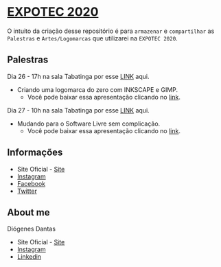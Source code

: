 # [EXPOTEC 2020](https://www.expotec.org.br/2020/)

O intuito da criação desse repositório é para `armazenar` e `compartilhar` as `Palestras` e `Artes/Logomarcas` que utilizarei na `EXPOTEC 2020`.

## Palestras
Dia 26 - 17h na sala Tabatinga por esse [LINK](https://www.youtube.com/watch?v=12D_OvjaT-E) aqui.
- Criando uma logomarca do zero com INKSCAPE e GIMP.
    - Você pode baixar essa apresentação clicando no [link](https://github.com/Doginnn/expotec2020/blob/main/palestras/Expotec_2020_Mudando%20para%20o%20SL.odp).

Dia 27 - 10h na sala Tabatinga por esse [LINK](https://www.youtube.com/watch?v=12D_OvjaT-E) aqui.
- Mudando para o Software Livre sem complicação.
    - Você pode baixar essa apresentação clicando no [link](https://github.com/Doginnn/expotec2020/blob/main/palestras/Expotec_2020_Criando%20logo%20INKSCAPE%20e%20GIMP.odp).

## Informações
- Site Oficial - [Site](https://www.expotec.org.br/2020/)
- [Instagram](https://www.instagram.com/expotecbr/)
- [Facebook](https://www.facebook.com/ExpotecBR/)
- [Twitter](https://twitter.com/EXPOTECBR)

## About me
Diógenes Dantas
- Site Oficial - [Site](https://doginnn.github.io)
- [Instagram](https://www.instagram.com/doginnndantas/)
- [Linkedin](https://www.linkedin.com/in/doginnn/)